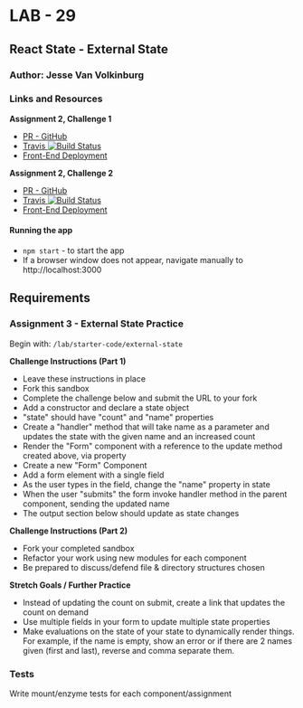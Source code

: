 # LAB - 29

## React State - External State

### Author: Jesse Van Volkinburg

### Links and Resources

**Assignment 2, Challenge 1**

- [PR - GitHub](https://github.com/401-advanced-javascript-jv/28a-props/pull/1)
- [Travis ![Build Status](https://travis-ci.com/401-advanced-javascript-jv/28c-external-state.svg?branch=submission)](https://travis-ci.com/401-advanced-javascript-jv/28c-external-state)
- [Front-End Deployment](https://jovial-goldwasser-b4c233.netlify.com/)

**Assignment 2, Challenge 2**

- [PR - GitHub](https://github.com/401-advanced-javascript-jv/28a-props/pull/2)
- [Travis ![Build Status](https://travis-ci.com/401-advanced-javascript-jv/28c-external-state.svg?branch=submission2)](https://travis-ci.com/401-advanced-javascript-jv/28c-external-state)
- [Front-End Deployment](https://flamboyant-lichterman-af9802.netlify.com/)

#### Running the app

- `npm start` - to start the app
- If a browser window does not appear, navigate manually to http://localhost:3000

## Requirements

### Assignment 3 - External State Practice

Begin with: `/lab/starter-code/external-state`

**Challenge Instructions (Part 1)**

- Leave these instructions in place
- Fork this sandbox
- Complete the challenge below and submit the URL to your fork
- Add a constructor and declare a state object
- "state" should have "count" and "name" properties
- Create a "handler" method that will take name as a parameter and updates the state with the given name and an increased count
- Render the "Form" component with a reference to the update method created above, via property
- Create a new "Form" Component
- Add a form element with a single field
- As the user types in the field, change the "name" property in state
- When the user "submits" the form invoke handler method in the parent component, sending the updated name
- The output section below should update as state changes

**Challenge Instructions (Part 2)**

- Fork your completed sandbox
- Refactor your work using new modules for each component
- Be prepared to discuss/defend file & directory structures chosen

**Stretch Goals / Further Practice**

- Instead of updating the count on submit, create a link that updates the count on demand
- Use multiple fields in your form to update multiple state properties
- Make evaluations on the state of your state to dynamically render things. For example, if the name is empty, show an error or if there are 2 names given (first and last), reverse and comma separate them.

### Tests

Write mount/enzyme tests for each component/assignment

